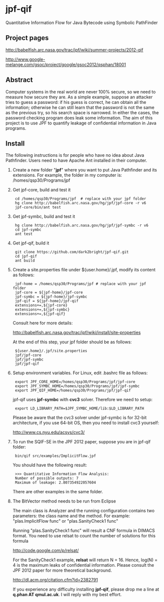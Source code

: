 jpf-qif
=========
Quantitative Information Flow for Java Bytecode using Symbolic PathFinder

Project pages
----

http://babelfish.arc.nasa.gov/trac/jpf/wiki/summer-projects/2012-qif  

http://www.google-melange.com/gsoc/project/google/gsoc2012/qsphan/18001

Abstract
----

Computer systems in the real world are never 100% secure, so we need to measure how secure they are. As a simple example, suppose an attacker tries to guess a password: if his guess is correct, he can obtain all the information; otherwise he can still learn that the password is not the same as the previous try, so his search space is narrowed. In either the cases, the password checking program does leak some information. The aim of this project is to use JPF to quantify leakage of confidential information in Java programs. 

Install
----

The following instructions is for people who have no idea about Java Pathfinder. Users need to have Apache Ant installed in their computer.

1. Create a new folder "**jpf**" where you want to put Java Pathfinder and its extensions. 
   For example, the folder in my computer is: 
        /homes/qsp30/Programs/jpf

2. Get jpf-core, build and test it

        cd /homes/qsp30/Programs/jpf  # replace with your jpf folder  
        hg clone http://babelfish.arc.nasa.gov/hg/jpf/jpf-core -r v6  
        jpf-core/bin/ant test

3. Get jpf-symbc, build and test it

        hg clone http://babelfish.arc.nasa.gov/hg/jpf/jpf-symbc -r v6
        cd jpf-symbc
        ant test

4. Get jpf-qif, build it

        git clone https://github.com/dark2bright/jpf-qif.git
        cd jpf-qif
        ant build

5. Create a site.properties file under ${user.home}/.jpf, modify its content as follows:

        jpf-home = /homes/qsp30/Programs/jpf # replace with your jpf folder  
        jpf-core = ${jpf-home}/jpf-core   
        jpf-symbc = ${jpf-home}/jpf-symbc  
        jpf-qif = ${jpf-home}/jpf-qif  
        extensions+=,${jpf-core}   
        extensions+=,${jpf-symbc}  
        extensions+=,${jpf-qif}  
   
   Consult here for more details:  
   
     http://babelfish.arc.nasa.gov/trac/jpf/wiki/install/site-properties

   At the end of this step, your jpf folder should be as follows:
   
        ${user.home}/.jpf/site.properties  
        jpf/jpf-core  
        jpf/jpf-symbc  
        jpf/jpf-qif  

6. Setup environment variables. For Linux, edit .bashrc file as follows:

        export JPF_CORE_HOME=/homes/qsp30/Programs/jpf/jpf-core   
        export JPF_SYMBC_HOME=/homes/qsp30/Programs/jpf/jpf-symbc   
        export JPF_QIF_HOME=/homes/qsp30/Programs/jpf/jpf-qif  

   jpf-qif uses **jpf-symbc** with **cvc3** solver. Therefore we need to setup:
   
        export LD_LIBRARY_PATH=$JPF_SYMBC_HOME/lib:$LD_LIBRARY_PATH  
    
   Please be aware that the cvc3 solver under jpf-symbc is for 32-bit architecture, if you use 64-bit OS, then you need to install cvc3 yourself:
    
    http://www.cs.nyu.edu/acsys/cvc3/

7. To run the SQIF-SE in the JPF 2012 paper, suppose you are in jpf-qif folder:

        bin/qif src/examples/ImplicitFlow.jpf

   You should have the following result:

        >>> Quantitative Information Flow Analysis:  
        Number of possible outputs: 7  
        Maximum of leakage: 2.807354922057604

   There are other examples in the same folder.

8. The BitVector method needs to be run from Eclipse

   The main class is Analyzer and the running configuration contains two parameters: the class name and the method. For example: "plas.ImplicitFlow func" or "plas.SanityCheck1 func"

   Running "plas.SanityCheck1 func" will result a CNF formula in DIMACS format. You need to use relsat to count the number of solutions for this formula
   
   http://code.google.com/p/relsat/
   
   For the SanityCheck1 example, **relsat** will return N = 16. Hence, log(N) = 4 is the maximum leaks of confidential information. Please consult the JPF 2012 paper for more theoretical background.  
   
    http://dl.acm.org/citation.cfm?id=2382791

   If you experience any difficulty installing **jpf-qif**, please drop me a line at **q.phan AT qmul.ac.uk**. I will reply with my best effort.
